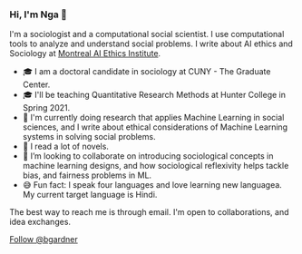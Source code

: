 ### Hi, I'm Nga 👋


I'm a sociologist and a computational social scientist. I use computational tools to analyze and understand social problems. I write about AI ethics and Sociology at [Montreal AI Ethics Institute](https://montrealethics.ai/the-sociology-of-ai-ethics-column-introduction/). 

- 🎓 I am a doctoral candidate in sociology at CUNY - The Graduate Center.
- 🎓 I'll be teaching Quantitative Research Methods at Hunter College in Spring 2021.
- 🔭 I'm currently doing research that applies Machine Learning in social sciences, and I write about ethical considerations of Machine Learning systems in solving social problems. 
- 🌱  I read a lot of novels.
- 👯 I’m looking to collaborate on introducing sociological concepts in machine learning designs, and how sociological reflexivity helps tackle bias, and fairness problems in ML.  
- 😅 Fun fact: I speak four languages and love learning new languagea. My current target language is Hindi. 


The best way to reach me is through email. I'm open to collaborations, and idea exchanges. 

<a href="https://twitter.com/bgardner" class="twitter-follow-button" data-show-count="true" data-size="large">Follow @bgardner</a>
<script>!function(d,s,id){var js,fjs=d.getElementsByTagName(s)[0];if(!d.getElementById(id)){js=d.createElement(s);js.id=id;js.src="//platform.twitter.com/widgets.js";fjs.parentNode.insertBefore(js,fjs);}}(document,"script","twitter-wjs");</script>
